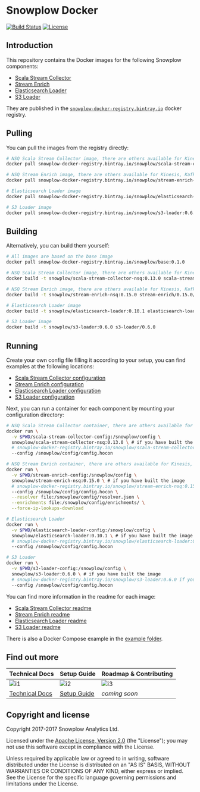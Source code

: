 # Snowplow Docker

[![Build Status][travis-image]][travis]
[![License][license-image]][license]

## Introduction

This repository contains the Docker images for the following Snowplow components:

- [Scala Stream Collector][ssc]
- [Stream Enrich][se]
- [Elasticsearch Loader][es]
- [S3 Loader][s3]

They are published in the [`snowplow-docker-registry.bintray.io`][registry] docker registry.

## Pulling

You can pull the images from the registry directly:

```bash
# NSQ Scala Stream Collector image, there are others available for Kinesis, Kafka and Google PubSub
docker pull snowplow-docker-registry.bintray.io/snowplow/scala-stream-collector-nsq:0.13.0

# NSQ Stream Enrich image, there are others available for Kinesis, Kafka and Google PubSub
docker pull snowplow-docker-registry.bintray.io/snowplow/stream-enrich-nsq:0.15.0

# Elasticsearch Loader image
docker pull snowplow-docker-registry.bintray.io/snowplow/elasticsearch-loader:0.10.1

# S3 Loader image
docker pull snowplow-docker-registry.bintray.io/snowplow/s3-loader:0.6.0
```

## Building

Alternatively, you can build them yourself:

```bash
# All images are based on the base image
docker pull snowplow-docker-registry.bintray.io/snowplow/base:0.1.0

# NSQ Scala Stream Collector image, there are others available for Kinesis, Kafka and Google PubSub
docker build -t snowplow/scala-stream-collector-nsq:0.13.0 scala-stream-collector/0.13.0/nsq

# NSQ Stream Enrich image, there are others available for Kinesis, Kafka and Google PubSub
docker build -t snowplow/stream-enrich-nsq:0.15.0 stream-enrich/0.15.0/nsq

# Elasticsearch Loader image
docker build -t snowplow/elasticsearch-loader:0.10.1 elasticsearch-loader/0.10.1

# S3 Loader image
docker build -t snowplow/s3-loader:0.6.0 s3-loader/0.6.0
```

## Running

Create your own config file filling it according to your setup, you can find examples at the
following locations:

- [Scala Stream Collector configuration][ssc-config]
- [Stream Enrich configuration][se-config]
- [Elasticsearch Loader configuration][es-config]
- [S3 Loader configuration][s3-config]

Next, you can run a container for each component by mounting your configuration directory:

```bash
# NSQ Scala Stream Collector container, there are others available for Kinesis, Kafka and Google PubSub
docker run \
  -v $PWD/scala-stream-collector-config:/snowplow/config \
  snowplow/scala-stream-collector-nsq:0.13.0 \ # if you have built the image
  # snowplow-docker-registry.bintray.io/snowplow/scala-stream-collector-nsq:0.13.0 if you have pulled the image
  --config /snowplow/config/config.hocon

# NSQ Stream Enrich container, there are others available for Kinesis, Kafka and Google PubSub
docker run \
  -v $PWD/stream-enrich-config:/snowplow/config \
  snowplow/stream-enrich-nsq:0.15.0 \ # if you have built the image
  # snowplow-docker-registry.bintray.io/snowplow/stream-enrich-nsq:0.15.0 if you have pulled the image
  --config /snowplow/config/config.hocon \
  --resolver file:/snowplow/config/resolver.json \
  --enrichments file:/snowplow/config/enrichments/ \
  --force-ip-lookups-download

# Elasticsearch Loader
docker run \
  -v $PWD/elasticsearch-loader-config:/snowplow/config \
  snowplow/elasticsearch-loader:0.10.1 \ # if you have built the image
  # snowplow-docker-registry.bintray.io/snowplow/elasticsearch-loader:0.10.1 if you have pulled the image
  --config /snowplow/config/config.hocon

# S3 Loader
docker run \
  -v $PWD/s3-loader-config:/snowplow/config \
  snowplow/s3-loader:0.6.0 \ # if you have built the image
  # snowplow-docker-registry.bintray.io/snowplow/s3-loader:0.6.0 if you have pulled the image
  --config /snowplow/config/config.hocon
```

You can find more information in the readme for each image:

- [Scala Stream Collector readme][ssc-readme]
- [Stream Enrich readme][se-readme]
- [Elasticsearch Loader readme][es-readme]
- [S3 Loader readme][s3-readme]

There is also a Docker Compose example in the [example folder][example].

## Find out more

| Technical Docs             | Setup Guide          | Roadmap & Contributing |
|----------------------------|----------------------|------------------------|
| ![i1][techdocs-image]      | ![i2][setup-image]   | ![i3][roadmap-image]   |
| [Technical Docs][techdocs] | [Setup Guide][setup] | _coming soon_          |

## Copyright and license

Copyright 2017-2017 Snowplow Analytics Ltd.

Licensed under the [Apache License, Version 2.0][license] (the "License");
you may not use this software except in compliance with the License.

Unless required by applicable law or agreed to in writing, software
distributed under the License is distributed on an "AS IS" BASIS,
WITHOUT WARRANTIES OR CONDITIONS OF ANY KIND, either express or implied.
See the License for the specific language governing permissions and
limitations under the License.

[ssc]: https://github.com/snowplow/snowplow/tree/master/2-collectors/scala-stream-collector
[se]: https://github.com/snowplow/snowplow/tree/master/3-enrich/stream-enrich
[es]: https://github.com/snowplow/snowplow-elasticsearch-loader/
[s3]: https://github.com/snowplow/snowplow-s3-loader/

[ssc-config]: https://github.com/snowplow/snowplow/blob/master/2-collectors/scala-stream-collector/examples/config.hocon.sample
[se-config]: https://github.com/snowplow/snowplow/blob/master/3-enrich/stream-enrich/examples/config.hocon.sample
[es-config]: https://github.com/snowplow/snowplow-elasticsearch-loader/blob/master/examples/config.hocon.sample
[s3-config]: https://github.com/snowplow/snowplow-s3-loader/blob/master/examples/config.hocon.sample

[ssc-readme]: https://github.com/snowplow/snowplow-docker/tree/master/scala-stream-collector
[se-readme]: https://github.com/snowplow/snowplow-docker/tree/master/stream-enrich
[es-readme]: https://github.com/snowplow/snowplow-docker/tree/master/elasticsearch-loader
[s3-readme]: https://github.com/snowplow/snowplow-docker/tree/master/s3-loader

[example]: https://github.com/snowplow/snowplow-docker/tree/master/example

[registry]: https://bintray.com/snowplow/registry

[setup]: https://github.com/snowplow/snowplow/wiki/snowplow-docker-setup
[techdocs]: https://github.com/snowplow/snowplow/wiki/snowplow-docker

[techdocs-image]: https://d3i6fms1cm1j0i.cloudfront.net/github/images/techdocs.png
[setup-image]: https://d3i6fms1cm1j0i.cloudfront.net/github/images/setup.png
[roadmap-image]: https://d3i6fms1cm1j0i.cloudfront.net/github/images/roadmap.png

[travis-image]: https://travis-ci.org/snowplow/snowplow-docker.png?branch=master
[travis]: http://travis-ci.org/snowplow/snowplow-docker

[license-image]: http://img.shields.io/badge/license-Apache--2-blue.svg?style=flat
[license]: http://www.apache.org/licenses/LICENSE-2.0
